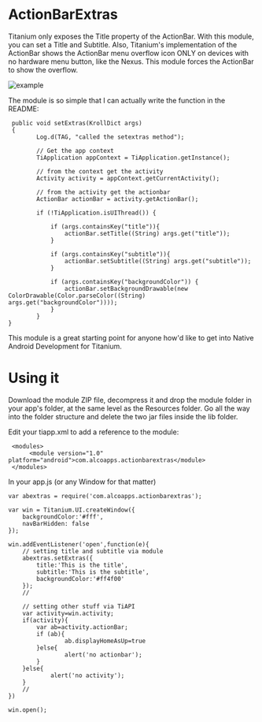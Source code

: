 # ActionBarExtras

Titanium only exposes the Title property of the ActionBar.  With this module, you can set a Title and Subtitle.  Also, Titanium's implementation of the ActionBar shows the ActionBar menu overflow icon ONLY on devices with no hardware menu button, like the Nexus.  This module forces the ActionBar to show the overflow.

![example](http://s9.postimg.org/w9wwqbu3z/abextras.png)

The module is so simple that I can actually write the function in the README:

     public void setExtras(KrollDict args)
     {
            Log.d(TAG, "called the setextras method");
            
            // Get the app context
            TiApplication appContext = TiApplication.getInstance();
            
            // from the context get the activity
            Activity activity = appContext.getCurrentActivity();
            
            // from the activity get the actionbar
            ActionBar actionBar = activity.getActionBar();
            
            if (!TiApplication.isUIThread()) {
                
                if (args.containsKey("title")){
                    actionBar.setTitle((String) args.get("title"));
                }
                
                if (args.containsKey("subtitle")){
                    actionBar.setSubtitle((String) args.get("subtitle"));
                }
                
                if (args.containsKey("backgroundColor")) {
                    actionBar.setBackgroundDrawable(new ColorDrawable(Color.parseColor((String) args.get("backgroundColor"))));
                }
            }
    }
    
This module is a great starting point for anyone how'd like to get into Native Android Development for Titanium.

# Using it

Download the module ZIP file, decompress it and drop the module folder in your app's folder, at the same level as the Resources folder.  Go all the way into the folder structure and delete the two jar files inside the lib folder.

Edit your tiapp.xml to add a reference to the module:

     <modules>
          <module version="1.0" platform="android">com.alcoapps.actionbarextras</module>
     </modules>

In your app.js (or any Window for that matter)

    var abextras = require('com.alcoapps.actionbarextras');

    var win = Titanium.UI.createWindow({  
        backgroundColor:'#fff',
        navBarHidden: false
    });

    win.addEventListener('open',function(e){
	    // setting title and subtitle via module
        abextras.setExtras({
		    title:'This is the title',
            subtitle:'This is the subtitle',
            backgroundColor:'#ff4f00'
        });
        //
    
        // setting other stuff via TiAPI
        var activity=win.activity;
        if(activity){
            var ab=activity.actionBar;
            if (ab){
    	            ab.displayHomeAsUp=true
            }else{
    		        alert('no actionbar');
            }
        }else{
    	        alert('no activity');
        }
        //
    })

    win.open();

